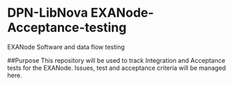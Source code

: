 # DPN-LibNova EXANode-Acceptance-testing
EXANode Software and data flow testing

##Purpose
This repository will be used to track Integration and Acceptance tests for the EXANode.
Issues, test and acceptance criteria will be managed here.

